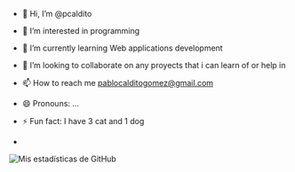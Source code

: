 - 👋 Hi, I’m @pcaldito
- 👀 I’m interested in programming
- 🌱 I’m currently learning Web applications development
- 💞️ I’m looking to collaborate on any proyects that i can learn of or help in
- 📫 How to reach me pablocalditogomez@gmail.com
- 😄 Pronouns: ...
- ⚡ Fun fact: I have 3 cat and 1 dog

- 

![Mis estadísticas de GitHub](https://github-readme-stats.vercel.app/api/top-langs/?username=pcaldito&layout=compact&theme=dark&langs_count=8)



<!---
pcaldito/pcaldito is a ✨ special ✨ repository because its `README.md` (this file) appears on your GitHub profile.
You can click the Preview link to take a look at your changes.
--->
